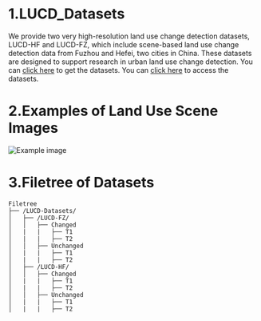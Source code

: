 # 1.LUCD_Datasets
We provide two very high-resolution land use change detection datasets, LUCD-HF and LUCD-FZ, which include scene-based land use change detection data from Fuzhou and Hefei, two cities in China. These datasets are designed to support research in urban land use change detection. You can [click here]([https://pan.baidu.com/s/1Q5hVhDtCcdBM0g3qSl7o_Q]) to get the datasets.
You can [click here](https://pan.baidu.com/s/1Q5hVhDtCcdBM0g3qSl7o_Q?from=init) to access the datasets.
# 2.Examples of Land Use Scene Images
![Example image](https://github.com/Imp83121/LUCD_Datasets/blob/main/Example.png)
# 3.Filetree of Datasets
```plaintext
Filetree
├── /LUCD-Datasets/
│   ├── /LUCD-FZ/
│   │   ├── Changed
│   |   |   ├── T1
│   |   |   ├── T2
│   │   ├── Unchanged
│   |   |   ├── T1
│   |   |   ├── T2 
│   ├── /LUCD-HF/
│   │   ├── Changed
│   |   |   ├── T1
│   |   |   ├── T2
│   │   ├── Unchanged
│   |   |   ├── T1
│   |   |   ├── T2 
